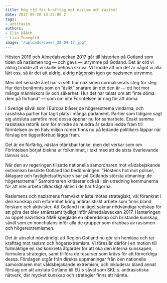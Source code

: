 ```yaml
---
title: Hög tid för krafttag mot nazism och rasism!
date: 2017-09-28 13:25:00 Z
tags:
- antirasim
authors:
- Elin Bååth
- Lisa Tunegård
image: "/uploads/cover_28-04-17.jpg"
---
```


Hösten 2016 och Almedalsveckan 2017 går till historien på Gotland som tiden då nazismen tog — och gavs — utrymme på Gotland. Det är ord vi aldrig trodde att vi skulle behöva skriva. Vi trodde att om det är något vi alla lärt oss, så är det att aldrig, aldrig någonsin igen ge nazismen utrymme.

Men det senaste året har vi sett hur nazismen normaliserats steg för steg. Hur den benämnts som en ”åsikt” snarare än det den är — ett hot mot många människors liv och säkerhet. Hur det har talats om att ”inte döma dem på förhand” — som om inte Förintelsen är nog för att döma.

I Sverige såväl som i Europa blåser de högerextrema vindarna, och rasistiska partier har tagit plats i många parlament. Partier som tidigare sagt sig utesluta samröre med dessa öppnar nu för samarbete. Exakt samma rasistiska retorik som för mindre än hundra år sedan ledde fram till förintelsen av en halv miljon romer finns nu på ledande politikers läppar när förslag om tiggeriförbud läggs fram.

Det är en förfärlig, nästan otänkbar tanke, men det verkar som om Förintelsen börjat blekna ur folkminnet, i takt med att de sista överlevande lämnar oss.

När den av regeringen tillsatte nationella samordnaren mot våldsbejakande extremism besökte Gotland löd bedömningen: ”Höstens hot mot poliser, åklagare och fastighetsuthyrare visar på Gotlands största utmaning: de högerextrema.” Samordnaren kritiserar också i sin utredning kommunerna för att inte arbeta tillräckligt aktivt i de här frågorna.

Rasismens och nazismens framväxt måste mötas strategiskt, väl förankrat i den kunskap och erfarenhet kring antirasistiskt arbete som finns bland forskare och aktivister. Att Gotland i nuläget saknar nödvändiga redskap för att göra det blev smärtsamt tydligt inför Almedalsveckan 2017. Hanteringen av öppet nazistiska NMR speglade en oberedskap och bristande kunskap, såväl som en nonchalans inför alla de grupper som drabbas av rasismen och högerextremismen.

Det är absolut nödvändigt att Region Gotland nu gör sin hemläxa och tar krafttag mot rasism och högerextremism. Vi föreslår därför i en motion till fullmäktige en rad konkreta åtgärder för att öka den interna kunskapen, formulera strategier, samt tillföra de resurser som krävs för att förverkliga dessa. Förslagen utgår från direkta uppmaningar från den nationella samordnaren mot våldsbejakande extremism, och inkluderar bland annat förslag om att ansluta Gotland till EU:s såväl som SKL:s. antirasistiska nätverk, där mycket kunskap och strategier finns att hämta.